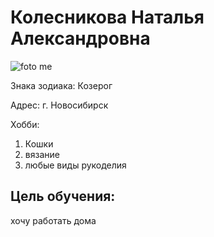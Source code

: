 # Колесникова Наталья Александровна

![foto me](https://user-images.githubusercontent.com/121751064/210938847-b1d78c35-c34e-481b-ade3-2164a7b4ddd2.jpg)


Знака зодиака: Козерог

Адрес: г. Новосибирск

Хобби: 
1. Кошки
2. вязание 
3. любые виды рукоделия



## Цель обучения:
хочу работать дома  

